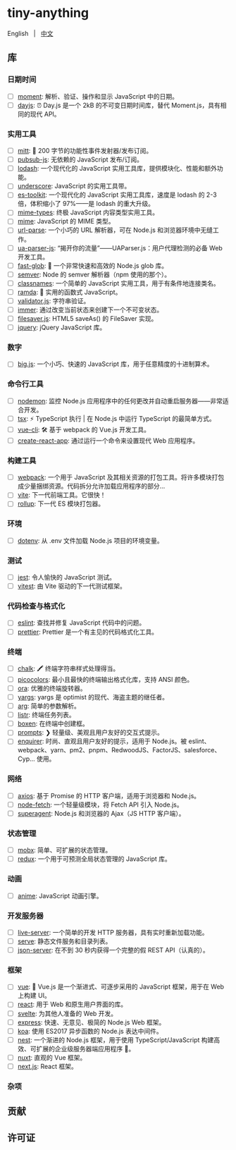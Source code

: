 # tiny-anything

English &nbsp; | &nbsp; [中文](./README.zh-CN.md)

## 库

### 日期时间

- [ ] [moment](): 解析、验证、操作和显示 JavaScript 中的日期。
- [ ] [dayjs](https://github.com/iamkun/dayjs): ⏰ Day.js 是一个 2kB 的不可变日期时间库，替代 Moment.js，具有相同的现代 API。

### 实用工具

- [ ] [mitt](./lib/mitt): 🥊 200 字节的功能性事件发射器/发布订阅。
- [ ] [pubsub-js](./lib/pubsub-js): 无依赖的 JavaScript 发布/订阅。
- [ ] [lodash](https://github.com/lodash/lodash): 一个现代化的 JavaScript 实用工具库，提供模块化、性能和额外功能。
- [ ] [underscore](https://github.com/jashkenas/underscore): JavaScript 的实用工具带。
- [ ] [es-toolkit](https://github.com/toss/es-toolkit): 一个现代化的 JavaScript 实用工具库，速度是 lodash 的 2-3 倍，体积缩小了 97%——是 lodash 的重大升级。
- [ ] [mime-types](https://github.com/jshttp/mime-types): 终极 JavaScript 内容类型实用工具。
- [ ] [mime](https://github.com/broofa/mime): JavaScript 的 MIME 类型。
- [ ] [url-parse](https://github.com/unshiftio/url-parse): 一个小巧的 URL 解析器，可在 Node.js 和浏览器环境中无缝工作。
- [ ] [ua-parser-js](https://github.com/faisalman/ua-parser-js): “揭开你的流量”——UAParser.js：用户代理检测的必备 Web 开发工具。
- [ ] [fast-glob](https://github.com/mrmlnc/fast-glob): 🚀 一个非常快速和高效的 Node.js glob 库。
- [ ] [semver](https://github.com/npm/node-semver): Node 的 semver 解析器（npm 使用的那个）。
- [ ] [classnames](https://github.com/JedWatson/classnames): 一个简单的 JavaScript 实用工具，用于有条件地连接类名。
- [ ] [ramda](https://github.com/ramda/ramda): 🐏 实用的函数式 JavaScript。
- [ ] [validator.js](): 字符串验证。
- [ ] [immer](): 通过改变当前状态来创建下一个不可变状态。
- [ ] [filesaver.js](): HTML5 saveAs() 的 FileSaver 实现。
- [ ] [jquery](): jQuery JavaScript 库。

### 数字

- [ ] [big.js](): 一个小巧、快速的 JavaScript 库，用于任意精度的十进制算术。

### 命令行工具

- [ ] [nodemon](https://github.com/remy/nodemon): 监控 Node.js 应用程序中的任何更改并自动重启服务器——非常适合开发。
- [ ] [tsx](https://github.com/privatenumber/tsx): ⚡️ TypeScript 执行 | 在 Node.js 中运行 TypeScript 的最简单方式。
- [ ] [vue-cli](): 🛠️ 基于 webpack 的 Vue.js 开发工具。
- [ ] [create-react-app](): 通过运行一个命令来设置现代 Web 应用程序。

### 构建工具

- [ ] [webpack](): 一个用于 JavaScript 及其相关资源的打包工具。将许多模块打包成少量捆绑资源。代码拆分允许加载应用程序的部分…
- [ ] [vite](): 下一代前端工具。它很快！
- [ ] [rollup](): 下一代 ES 模块打包器。

### 环境

- [ ] [dotenv](https://github.com/motdotla/dotenv): 从 .env 文件加载 Node.js 项目的环境变量。

### 测试

- [ ] [jest](): 令人愉快的 JavaScript 测试。
- [ ] [vitest](): 由 Vite 驱动的下一代测试框架。

### 代码检查与格式化

- [ ] [eslint](): 查找并修复 JavaScript 代码中的问题。
- [ ] [prettier](): Prettier 是一个有主见的代码格式化工具。

### 终端

- [ ] [chalk](https://github.com/chalk/chalk): 🖍 终端字符串样式处理得当。
- [ ] [picocolors](https://github.com/alexeyraspopov/picocolors): 最小且最快的终端输出格式化库，支持 ANSI 颜色。
- [ ] [ora](https://github.com/sindresorhus/ora): 优雅的终端旋转器。
- [ ] [yargs](https://github.com/yargs/yargs): yargs 是 optimist 的现代、海盗主题的继任者。
- [ ] [arg](https://github.com/vercel/arg): 简单的参数解析。
- [ ] [listr](https://github.com/SamVerschueren/listr): 终端任务列表。
- [ ] [boxen](https://github.com/sindresorhus/boxen): 在终端中创建框。
- [ ] [prompts](https://github.com/terkelg/prompts): ❯ 轻量级、美观且用户友好的交互式提示。
- [ ] [enquirer](https://github.com/enquirer/enquirer): 时尚、直观且用户友好的提示，适用于 Node.js。被 eslint、webpack、yarn、pm2、pnpm、RedwoodJS、FactorJS、salesforce、Cyp… 使用。

### 网络

- [ ] [axios](https://github.com/axios/axios): 基于 Promise 的 HTTP 客户端，适用于浏览器和 Node.js。
- [ ] [node-fetch](https://github.com/node-fetch/node-fetch): 一个轻量级模块，将 Fetch API 引入 Node.js。
- [ ] [superagent](): Node.js 和浏览器的 Ajax（JS HTTP 客户端）。

### 状态管理

- [ ] [mobx](): 简单、可扩展的状态管理。
- [ ] [redux](): 一个用于可预测全局状态管理的 JavaScript 库。

### 动画

- [ ] [anime](): JavaScript 动画引擎。

### 开发服务器

- [ ] [live-server](https://github.com/tapio/live-server): 一个简单的开发 HTTP 服务器，具有实时重新加载功能。
- [ ] [serve](https://github.com/vercel/serve): 静态文件服务和目录列表。
- [ ] [json-server](https://github.com/typicode/json-server): 在不到 30 秒内获得一个完整的假 REST API（认真的）。

### 框架

- [ ] [vue](): 🖖 Vue.js 是一个渐进式、可逐步采用的 JavaScript 框架，用于在 Web 上构建 UI。
- [ ] [react](): 用于 Web 和原生用户界面的库。
- [ ] [svelte](): 为其他人准备的 Web 开发。
- [ ] [express](): 快速、无意见、极简的 Node.js Web 框架。
- [ ] [koa](): 使用 ES2017 异步函数的 Node.js 表达中间件。
- [ ] [nest](): 一个渐进的 Node.js 框架，用于使用 TypeScript/JavaScript 构建高效、可扩展的企业级服务器端应用程序 🚀。
- [ ] [nuxt](): 直观的 Vue 框架。
- [ ] [next.js](): React 框架。

### 杂项

## 贡献

## 许可证

